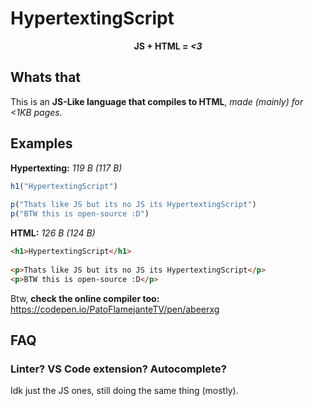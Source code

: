 # HypertextingScript

<center>
  <b>JS + HTML = 
    <i>
    &lt;3
  </i>
  </b>
</center>

## Whats that

This is an **JS-Like language that compiles to HTML**, *made (mainly) for <1KB pages.*

## Examples

**Hypertexting:** _119 B (117 B)_

``` javascript
h1("HypertextingScript")
  
p("Thats like JS but its no JS its HypertextingScript")
p("BTW this is open-source :D")
```

**HTML:** _126 B (124 B)_
``` html
<h1>HypertextingScript</h1>
  
<p>Thats like JS but its no JS its HypertextingScript</p>
<p>BTW this is open-source :D</p>
```

Btw, **check the online compiler too:** <a href="https://codepen.io/PatoFlamejanteTV/pen/abeerxg">https://codepen.io/PatoFlamejanteTV/pen/abeerxg</a>
## FAQ

### Linter? VS Code extension? Autocomplete?

Idk just the JS ones, still doing the same thing (mostly).
